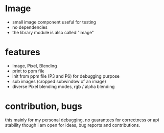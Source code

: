 # Image

- small image component useful for testing
- no dependencies
- the library module is also called "image"

# features
- Image, Pixel, Blending
- print to ppm file
- init from ppm file (P3 and P6) for debugging purpose
- sub images (cropped subwindow of an image)
- diverse Pixel blending modes, rgb / alpha blending

# contribution, bugs
this mainly for my personal debugging, no guarantees for correctness or api stability
though i am open for ideas, bug reports and contributions.
